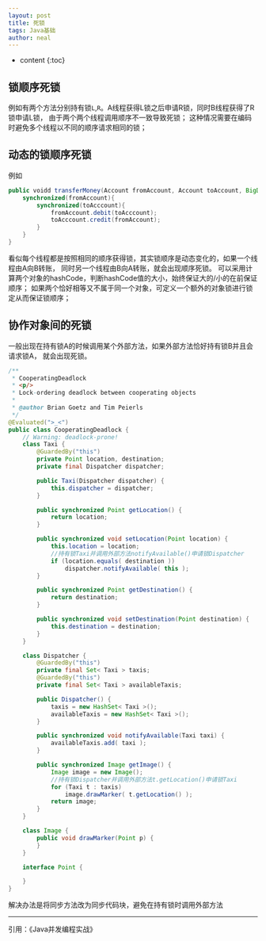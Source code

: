 ```yaml
---
layout: post
title: 死锁
tags: Java基础
author: neal
---
```

* content
{:toc}

## 锁顺序死锁
例如有两个方法分别持有锁`L`,`R`。A线程获得L锁之后申请R锁，同时B线程获得了R锁申请L锁，
由于两个两个线程调用顺序不一致导致死锁；
这种情况需要在编码时避免多个线程以不同的顺序请求相同的锁；





## 动态的锁顺序死锁
例如
```java
public voidd transferMoney(Account fromAccount, Account toAccount, BigDecimal amount){
	synchronized(fromAccount){
		synchronized(toAcccount){
			fromAccount.debit(toAcccount);
			toAcccount.credit(fromAccount);
		}
	}
}
```
看似每个线程都是按照相同的顺序获得锁，其实锁顺序是动态变化的，如果一个线程由A向B转账，
同时另一个线程由B向A转账，就会出现顺序死锁。
可以采用计算两个对象的hashCode，判断hashCode值的大小，始终保证大的/小的在前保证顺序；
如果两个恰好相等又不属于同一个对象，可定义一个额外的对象锁进行锁定从而保证锁顺序；

## 协作对象间的死锁
一般出现在持有锁A的时候调用某个外部方法，如果外部方法恰好持有锁B并且会请求锁A，
就会出现死锁。
```java
/**
 * CooperatingDeadlock
 * <p/>
 * Lock-ordering deadlock between cooperating objects
 *
 * @author Brian Goetz and Tim Peierls
 */
@Evaluated(">_<")
public class CooperatingDeadlock {
    // Warning: deadlock-prone!
    class Taxi {
        @GuardedBy("this")
        private Point location, destination;
        private final Dispatcher dispatcher;

        public Taxi(Dispatcher dispatcher) {
            this.dispatcher = dispatcher;
        }

        public synchronized Point getLocation() {
            return location;
        }

        public synchronized void setLocation(Point location) {
            this.location = location;
			//持有锁Taxi并调用外部方法notifyAvailable()申请锁Dispatcher
            if (location.equals( destination ))
                dispatcher.notifyAvailable( this );
        }

        public synchronized Point getDestination() {
            return destination;
        }

        public synchronized void setDestination(Point destination) {
            this.destination = destination;
        }
    }

    class Dispatcher {
        @GuardedBy("this")
        private final Set< Taxi > taxis;
        @GuardedBy("this")
        private final Set< Taxi > availableTaxis;

        public Dispatcher() {
            taxis = new HashSet< Taxi >();
            availableTaxis = new HashSet< Taxi >();
        }

        public synchronized void notifyAvailable(Taxi taxi) {
            availableTaxis.add( taxi );
        }

        public synchronized Image getImage() {
            Image image = new Image();
			//持有锁Dispatcher并调用外部方法t.getLocation()申请锁Taxi
            for (Taxi t : taxis)
                image.drawMarker( t.getLocation() );
            return image;
        }
    }

    class Image {
        public void drawMarker(Point p) {
        }
    }

    interface Point {

    }
}
```
解决办法是将同步方法改为同步代码块，避免在持有锁时调用外部方法

---
引用：《Java并发编程实战》





